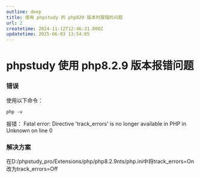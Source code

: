 ```yaml
---
outline: deep
title: 使用 phpstudy 的 php829 版本时报错的问题
url: 2
createtime: 2024-11-12T12:46:31.000Z
updatetime: 2025-06-03 13:54:05
---
```


# phpstudy 使用 php8.2.9 版本报错问题

### 错误
使用以下命令：
```shell
php -v
```
报错：
Fatal error: Directive 'track_errors' is no longer available in PHP in Unknown on line 0

### 解决方案
在D:/phpstudy_pro/Extensions/php/php8.2.9nts/php.ini中将track_errors=On改为track_errors=Off
